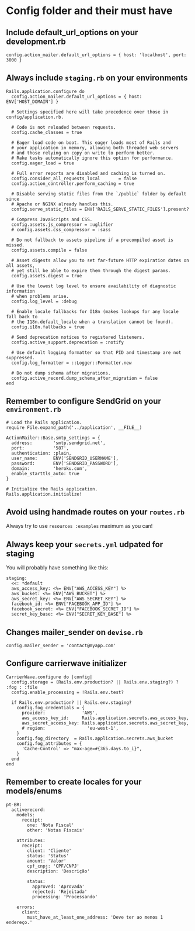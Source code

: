 # Config folder and their must have

## Include default_url_options on your development.rb
`config.action_mailer.default_url_options = { host: 'localhost', port: 3000 }`

## Always include `staging.rb` on your environments
```
Rails.application.configure do
  config.action_mailer.default_url_options = { host: ENV['HOST_DOMAIN'] }

  # Settings specified here will take precedence over those in config/application.rb.

  # Code is not reloaded between requests.
  config.cache_classes = true

  # Eager load code on boot. This eager loads most of Rails and
  # your application in memory, allowing both threaded web servers
  # and those relying on copy on write to perform better.
  # Rake tasks automatically ignore this option for performance.
  config.eager_load = true

  # Full error reports are disabled and caching is turned on.
  config.consider_all_requests_local       = false
  config.action_controller.perform_caching = true

  # Disable serving static files from the `/public` folder by default since
  # Apache or NGINX already handles this.
  config.serve_static_files = ENV['RAILS_SERVE_STATIC_FILES'].present?

  # Compress JavaScripts and CSS.
  config.assets.js_compressor = :uglifier
  # config.assets.css_compressor = :sass

  # Do not fallback to assets pipeline if a precompiled asset is missed.
  config.assets.compile = false

  # Asset digests allow you to set far-future HTTP expiration dates on all assets,
  # yet still be able to expire them through the digest params.
  config.assets.digest = true

  # Use the lowest log level to ensure availability of diagnostic information
  # when problems arise.
  config.log_level = :debug

  # Enable locale fallbacks for I18n (makes lookups for any locale fall back to
  # the I18n.default_locale when a translation cannot be found).
  config.i18n.fallbacks = true

  # Send deprecation notices to registered listeners.
  config.active_support.deprecation = :notify

  # Use default logging formatter so that PID and timestamp are not suppressed.
  config.log_formatter = ::Logger::Formatter.new

  # Do not dump schema after migrations.
  config.active_record.dump_schema_after_migration = false
end
```

## Remember to configure SendGrid on your `environment.rb`

```
# Load the Rails application.
require File.expand_path('../application', __FILE__)

ActionMailer::Base.smtp_settings = {
  address:        'smtp.sendgrid.net',
  port:           '587',
  authentication: :plain,
  user_name:      ENV['SENDGRID_USERNAME'],
  password:       ENV['SENDGRID_PASSWORD'],
  domain:         'heroku.com',
  enable_starttls_auto: true
}

# Initialize the Rails application.
Rails.application.initialize!
```

## Avoid using handmade routes on your `routes.rb`
Always try to use `resources :examples` maximum as you can!

## Always keep your `secrets.yml` udpated for staging

You will probably have something like this:

```
staging:
  <<: *default
  aws_access_key: <%= ENV["AWS_ACCESS_KEY"] %>
  aws_bucket: <%= ENV["AWS_BUCKET"] %>
  aws_secret_key: <%= ENV["AWS_SECRET_KEY"] %>
  facebook_id: <%= ENV["FACEBOOK_APP_ID"] %>
  facebook_secret: <%= ENV["FACEBOOK_SECRET_ID"] %>
  secret_key_base: <%= ENV["SECRET_KEY_BASE"] %>
```

## Changes mailer_sender on `devise.rb`

`config.mailer_sender = 'contact@myapp.com'`

## Configure carrierwave initializer

```
CarrierWave.configure do |config|
  config.storage = (Rails.env.production? || Rails.env.staging?) ? :fog : :file
  config.enable_processing = !Rails.env.test?

  if Rails.env.production? || Rails.env.staging?
    config.fog_credentials = {
      provider:              'AWS',
      aws_access_key_id:     Rails.application.secrets.aws_access_key,
      aws_secret_access_key: Rails.application.secrets.aws_secret_key,
      # region:                'eu-west-1',
    }
    config.fog_directory  = Rails.application.secrets.aws_bucket
    config.fog_attributes = {
      'Cache-Control' => "max-age=#{365.days.to_i}",
    }
  end
end
```

## Remember to create locales for your models/enums

```
pt-BR:
  activerecord:
    models:
      receipt:
        one: 'Nota Fiscal'
        other: 'Notas Fiscais'

    attributes:
      receipt:
        client: 'Cliente'
        status: 'Status'
        amount: 'Valor'
        cpf_cnpj: 'CPF/CNPJ'
        description: 'Descrição'

        status:
          approved: 'Aprovada'
          rejected: 'Rejeitada'
          processing: 'Processando'

    errors:
      client:
        must_have_at_least_one_address: 'Deve ter ao menos 1 endereço.'
```
